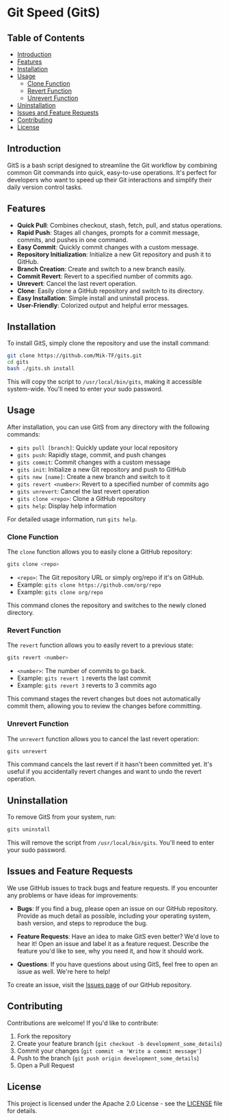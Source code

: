 <h1> Git Speed (GitS) </h1>

<h2> Table of Contents</h2>

- [Introduction](#introduction)
- [Features](#features)
- [Installation](#installation)
- [Usage](#usage)
  - [Clone Function](#clone-function)
  - [Revert Function](#revert-function)
  - [Unrevert Function](#unrevert-function)
- [Uninstallation](#uninstallation)
- [Issues and Feature Requests](#issues-and-feature-requests)
- [Contributing](#contributing)
- [License](#license)

## Introduction

GitS is a bash script designed to streamline the Git workflow by combining common Git commands into quick, easy-to-use operations. It's perfect for developers who want to speed up their Git interactions and simplify their daily version control tasks.

## Features

- **Quick Pull**: Combines checkout, stash, fetch, pull, and status operations.
- **Rapid Push**: Stages all changes, prompts for a commit message, commits, and pushes in one command.
- **Easy Commit**: Quickly commit changes with a custom message.
- **Repository Initialization**: Initialize a new Git repository and push it to GitHub.
- **Branch Creation**: Create and switch to a new branch easily.
- **Commit Revert**: Revert to a specified number of commits ago.
- **Unrevert**: Cancel the last revert operation.
- **Clone**: Easily clone a GitHub repository and switch to its directory.
- **Easy Installation**: Simple install and uninstall process.
- **User-Friendly**: Colorized output and helpful error messages.

## Installation

To install GitS, simply clone the repository and use the install command:

```bash
git clone https://github.com/Mik-TF/gits.git
cd gits
bash ./gits.sh install
```

This will copy the script to `/usr/local/bin/gits`, making it accessible system-wide. You'll need to enter your sudo password.

## Usage

After installation, you can use GitS from any directory with the following commands:

- `gits pull [branch]`: Quickly update your local repository
- `gits push`: Rapidly stage, commit, and push changes
- `gits commit`: Commit changes with a custom message
- `gits init`: Initialize a new Git repository and push to GitHub
- `gits new [name]`: Create a new branch and switch to it
- `gits revert <number>`: Revert to a specified number of commits ago
- `gits unrevert`: Cancel the last revert operation
- `gits clone <repo>`: Clone a GitHub repository
- `gits help`: Display help information

For detailed usage information, run `gits help`.

### Clone Function

The `clone` function allows you to easily clone a GitHub repository:

```bash
gits clone <repo>
```

- `<repo>`: The Git repository URL or simply org/repo if it's on GitHub.
- Example: `gits clone https://github.com/org/repo`
- Example: `gits clone org/repo`

This command clones the repository and switches to the newly cloned directory.

### Revert Function

The `revert` function allows you to easily revert to a previous state:

```bash
gits revert <number>
```

- `<number>`: The number of commits to go back.
- Example: `gits revert 1` reverts the last commit
- Example: `gits revert 3` reverts to 3 commits ago

This command stages the revert changes but does not automatically commit them, allowing you to review the changes before committing.

### Unrevert Function

The `unrevert` function allows you to cancel the last revert operation:

```bash
gits unrevert
```

This command cancels the last revert if it hasn't been committed yet. It's useful if you accidentally revert changes and want to undo the revert operation.

## Uninstallation

To remove GitS from your system, run:

```bash
gits uninstall
```

This will remove the script from `/usr/local/bin/gits`. You'll need to enter your sudo password.

## Issues and Feature Requests

We use GitHub issues to track bugs and feature requests. If you encounter any problems or have ideas for improvements:

- **Bugs**: If you find a bug, please open an issue on our GitHub repository. Provide as much detail as possible, including your operating system, bash version, and steps to reproduce the bug.

- **Feature Requests**: Have an idea to make GitS even better? We'd love to hear it! Open an issue and label it as a feature request. Describe the feature you'd like to see, why you need it, and how it should work.

- **Questions**: If you have questions about using GitS, feel free to open an issue as well. We're here to help!

To create an issue, visit the [Issues page](https://github.com/Mik-TF/git_speed/issues) of our GitHub repository.

## Contributing

Contributions are welcome! If you'd like to contribute:

1. Fork the repository
2. Create your feature branch (`git checkout -b development_some_details`)
3. Commit your changes (`git commit -m 'Write a commit message'`)
4. Push to the branch (`git push origin development_some_details`)
5. Open a Pull Request

## License

This project is licensed under the Apache 2.0 License - see the [LICENSE](LICENSE) file for details.